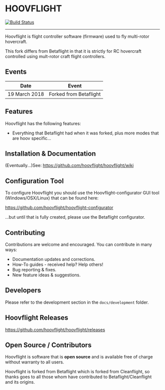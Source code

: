 # HOOVFLIGHT
[![Build Status](https://travis-ci.org/hoovflight/hoovflight.svg?branch=master)](https://travis-ci.org/hoovflight/hoovflight)

---

Hoovflight is flight controller software (firmware) used to fly multi-rotor hovercraft.

This fork differs from Betaflight in that it is strictly for RC hovercraft controlled using mult-rotor craft flight controllers.

## Events

| Date  | Event |
| - | - |
| 19 March 2018 | Forked from Betaflight |

## Features

Hoovflight has the following features:

* Everything that Betaflight had when it was forked, plus more modes that are hoov specific...

## Installation & Documentation

(Eventually...)See: https://github.com/hoovflight/hoovflight/wiki

## Configuration Tool

To configure Hoovflight you should use the Hoovflight-configurator GUI tool (Windows/OSX/Linux) that can be found here:

https://github.com/hoovflight/hoovflight-configurator

...but until that is fully created, please use the Betaflight configurator.

## Contributing

Contributions are welcome and encouraged.  You can contribute in many ways:

* Documentation updates and corrections.
* How-To guides - received help? Help others!
* Bug reporting & fixes.
* New feature ideas & suggestions.

## Developers

Please refer to the development section in the `docs/development` folder.

## Hoovflight Releases

https://github.com/hoovflight/hoovflight/releases

## Open Source / Contributors

Hoovflight is software that is **open source** and is available free of charge without warranty to all users.

Hoovflight is forked from Betaflight which is forked from Cleanflight, so thanks goes to all those whom have contributed to Betaflight/Cleanflight and its origins.
